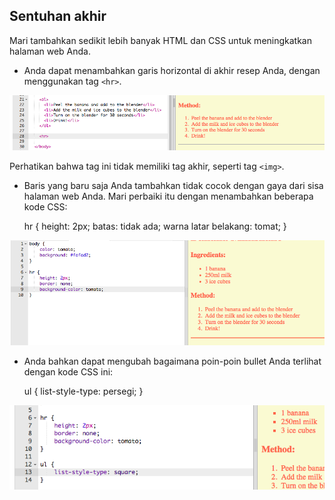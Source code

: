 ## Sentuhan akhir

Mari tambahkan sedikit lebih banyak HTML dan CSS untuk meningkatkan halaman web Anda.

+ Anda dapat menambahkan garis horizontal di akhir resep Anda, dengan menggunakan tag `<hr>`.

![tangkapan layar](images/recipe-hr.png)

Perhatikan bahwa tag ini tidak memiliki tag akhir, seperti tag `<img>`.

+ Baris yang baru saja Anda tambahkan tidak cocok dengan gaya dari sisa halaman web Anda. Mari perbaiki itu dengan menambahkan beberapa kode CSS:

    hr {
        height: 2px;
        batas: tidak ada;
        warna latar belakang: tomat;
    }
    

![tangkapan layar](images/recipe-hr-css.png)

+ Anda bahkan dapat mengubah bagaimana poin-poin bullet Anda terlihat dengan kode CSS ini:

    ul {
        list-style-type: persegi;
    }
    

![tangkapan layar](images/recipe-ul-css.png)